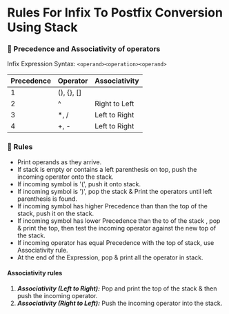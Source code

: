 # Rules For Infix To Postfix Conversion Using Stack

### 🌿 Precedence and Associativity of operators

Infix Expression Syntax: `<operand><operation><operand>`

| Precedence | Operator   | Associativity |
| ---------- | ---------- | ------------- |
| 1          | (), {}, [] |               |
| 2          | ^          | Right to Left |
| 3          | \*, /      | Left to Right |
| 4          | +, -       | Left to Right |

### 🌿 Rules

- Print operands as they arrive.
- If stack is empty or contains a left parenthesis on top, push the incoming operator onto the stack.
- If incoming symbol is '(', push it onto stack.
- If incoming symbol is ')', pop the stack & Print the operators until left parenthesis is found.
- If incoming symbol has higher Precedence than than the top of the stack, push it on the stack.
- If incoming symbol has lower Precedence than the to of the stack , pop & print the top, then test the incoming operator against the new top of the stack.
- If incoming operator has equal Precedence with the top of stack, use Associativity rule.
- At the end of the Expression, pop & print all the operator in stack.

#### Associativity rules

1. **_Associativity (Left to Right):_** Pop and print the top of the stack & then push the incoming operator.
1. **_Associativity (Right to Left):_** Push the incoming operator into the stack.

